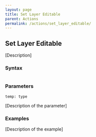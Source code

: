 ```yaml
---
layout: page
title: Set Layer Editable
parent: Actions
permalink: /actions/set_layer_editable/
---
```


## Set Layer Editable

[Description]

### Syntax

```js

```

### Parameters

`temp: type`

[Description of the parameter]

### Examples

[Description of the example]

```js

```

